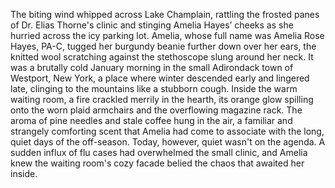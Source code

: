 The biting wind whipped across Lake Champlain, rattling the frosted panes of Dr. Elias Thorne's clinic and stinging Amelia Hayes’ cheeks as she hurried across the icy parking lot. Amelia, whose full name was Amelia Rose Hayes, PA-C, tugged her burgundy beanie further down over her ears, the knitted wool scratching against the stethoscope slung around her neck.  It was a brutally cold January morning in the small Adirondack town of Westport, New York, a place where winter descended early and lingered late, clinging to the mountains like a stubborn cough.  Inside the warm waiting room, a fire crackled merrily in the hearth, its orange glow spilling onto the worn plaid armchairs and the overflowing magazine rack. The aroma of pine needles and stale coffee hung in the air, a familiar and strangely comforting scent that Amelia had come to associate with the long, quiet days of the off-season. Today, however, quiet wasn't on the agenda. A sudden influx of flu cases had overwhelmed the small clinic, and Amelia knew the waiting room's cozy facade belied the chaos that awaited her inside.

